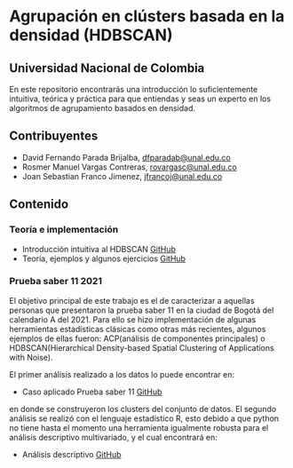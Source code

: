 # Agrupación en clústers basada en la densidad (HDBSCAN)
## Universidad Nacional de Colombia

En este repositorio encontrarás una introducción lo suficientemente intuitiva, teórica y práctica para que entiendas y seas un experto en los algoritmos de agrupamiento basados en densidad.

## Contribuyentes  
- David Fernando Parada Brijalba, dfparadab@unal.edu.co 
- Rosmer Manuel Vargas Contreras, rovargasc@unal.edu.co 
- Joan Sebastian Franco Jimenez, jfrancoj@unal.edu.co

## Contenido
### Teoría e implementación 
- Introducción intuitiva al HDBSCAN [GitHub](https://github.com/Daveztat/HDBSCAN-y-GMM/blob/main/First_HDBSCAN.ipynb)
- Teoría, ejemplos y algunos ejercicios [GitHub](https://github.com/Daveztat/HDBSCAN-y-GMM/blob/main/HDBSCAN.ipynb)
### Prueba saber 11 2021

El objetivo principal de este trabajo es el de caracterizar a aquellas personas que presentaron la prueba saber 11 en la ciudad de Bogotá del calendario A del 2021. Para ello se hizo implementación de algunas herramientas estadísticas clásicas como otras más recientes, algunos ejemplos de ellas fueron: ACP(análisis de componentes principales) o HDBSCAN(Hierarchical Density-based Spatial Clustering of Applications with Noise).

El primer análisis realizado a los datos lo puede encontrar en: 

- Caso aplicado Prueba saber 11 [GitHub](https://github.com/Daveztat/HDBSCAN-y-GMM/blob/main/ICFES.ipynb)

en donde se construyeron los clusters del conjunto de datos. El segundo análisis se realizó con el lenguaje estadístico R, esto debido a que python no tiene hasta el momento una herramienta igualmente robusta para el análisis descriptivo multivariado, y el cual encontrará en: 

- Análisis descriptivo [GitHub](https://github.com/Daveztat/HDBSCAN/blob/main/Descripciones.R)